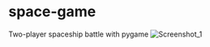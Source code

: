 # space-game
Two-player spaceship battle with pygame
![Screenshot_1](https://user-images.githubusercontent.com/20709480/183051029-96968e92-4e09-405d-8689-2c8769a272be.png)
